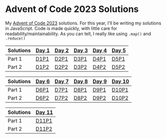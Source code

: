 # Advent of Code 2023 Solutions

My [Advent of Code 2023](https://adventofcode.com/2023) solutions.
For this year, I'll be writing my solutions in JavaScript. Code is made quickly, with little care for readability/maintainability.
As you can tell, I really like using `.map()` and `.reduce()`

| Solutions | [Day 1](./p1/README.md) | [Day 2](./p2/README.md) | [Day 3](./p3/README.md) | [Day 4](./p4/README.md) | [Day 5](./p5/README.md) |
| --------- | ----------------------- | ----------------------- | ----------------------- | ----------------------- | ----------------------- |
| Part 1    | [D1P1](./p1/1.js)       | [D2P1](./p2/1.js)       | [D3P1](./p3/1.js)       | [D4P1](./p4/1.js)       | [D5P1](./p5/1.js)       |
| Part 2    | [D1P2](./p1/2.js)       | [D2P2](./p2/2.js)       | [D3P2](./p3/2.js)       | [D4P2](./p4/2.js)       | [D5P2](./p5/2.js)       |

| Solutions | [Day 6](./p6/README.md) | [Day 7](./p7/README.md) | [Day 8](./p8/README.md) | [Day 9](./p9/README.md) | [Day 10](./p10/README.md) |
| --------- | ----------------------- | ----------------------- | ----------------------- | ----------------------- | ------------------------- |
| Part 1    | [D6P1](./p6/1.js)       | [D7P1](./p7/1.js)       | [D8P1](./p8/1.js)       | [D9P1](./p9/1.js)       | [D10P1](./p10/1.js)       |
| Part 2    | [D6P2](./p6/2.js)       | [D7P2](./p7/2.js)       | [D8P2](./p8/2.js)       | [D9P2](./p9/2.js)       | [D10P2](./p10/2.js)       |

| Solutions | [Day 11](./p11/README.md) |
| --------- | ------------------------- |
| Part 1    | [D11P1](./p11/1.js)       |
| Part 2    | [D11P2](./p11/2.js)       |
